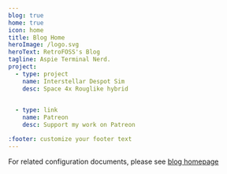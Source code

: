 ```yaml
---
blog: true
home: true
icon: home
title: Blog Home
heroImage: /logo.svg
heroText: RetroFOSS's Blog
tagline: Aspie Terminal Nerd. 
project:
  - type: project
    name: Interstellar Despot Sim
    desc: Space 4x Rouglike hybrid
   

  - type: link
    name: Patreon
    desc: Support my work on Patreon

:footer: customize your footer text
---
```


For related configuration documents, please see [blog homepage](https://vuepress-theme-hope.github.io/guide/layout/blog/)
